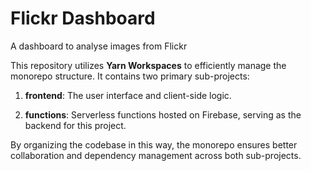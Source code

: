 # Flickr Dashboard
A dashboard to analyse images from Flickr

This repository utilizes **Yarn Workspaces** to efficiently manage the monorepo structure. It contains two primary sub-projects:

1. **frontend**: The user interface and client-side logic.

2. **functions**: Serverless functions hosted on Firebase, serving as the backend for this project.

By organizing the codebase in this way, the monorepo ensures better collaboration and dependency management across both sub-projects.